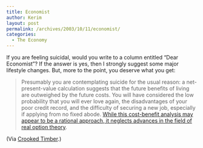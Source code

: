 ```yaml
---
title: Economist
author: Kerim
layout: post
permalink: /archives/2003/10/11/economist/
categories:
  - The Economy
---
```

If you are feeling suicidal, would you write to a column entitled &#8220;Dear Economist&#8221;? If the answer is yes, then I strongly suggest some major lifestyle changes. But, more to the point, you deserve what you get:


>   Presumably you are contemplating suicide for the usual reason: a net-present-value calculation suggests that the future benefits of living are outweighed by the future costs. You will have considered the low probability that you will ever love again, the disadvantages of your poor credit record, and the difficulty of securing a new job, especially if applying from no fixed abode. <a href="http://news.ft.com/servlet/ContentServer?pagename=FT.com/StoryFT/FullStory&#38;c=StoryFT&#38;cid=1059480520343&#38;p=1012571727126" onclick="_gaq.push(['_trackEvent', 'outbound-article', 'http://news.ft.com/servlet/ContentServer?pagename=FT.com/StoryFT/FullStory&c=StoryFT&cid=1059480520343&p=1012571727126', 'While this cost-benefit analysis may appear to be a rational approach, it neglects advances in the field of real option theory']);" >While this cost-benefit analysis may appear to be a rational approach, it neglects advances in the field of real option theory</a>.


(Via <a href="http://www.crookedtimber.org/archives/000664.html" onclick="_gaq.push(['_trackEvent', 'outbound-article', 'http://www.crookedtimber.org/archives/000664.html', 'Crooked Timber']);" >Crooked Timber</a>.)

